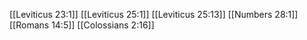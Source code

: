 [[Leviticus 23:1]]
[[Leviticus 25:1]]
[[Leviticus 25:13]]
[[Numbers 28:1]]
[[Romans 14:5]]
[[Colossians 2:16]]
